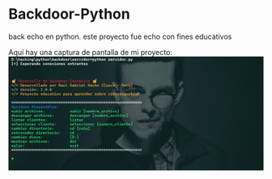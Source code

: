 # Backdoor-Python
back echo en python. este proyecto fue echo con fines educativos

Aquí hay una captura de pantalla de mi proyecto:
![Captura de pantalla](https://github.com/raul-gabriel/Backdoor-Python/blob/main/captura.png)
